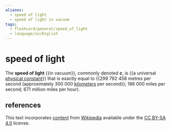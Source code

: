 ```yaml
---
aliases:
  - speed of light
  - speed of light in vacuum
tags:
  - flashcard/general/speed_of_light
  - language/in/English
---
```


# speed of light

The __speed of light__ {{in vacuum}}, commonly denoted ___c___, is {{a universal [physical constant](physical%20constant.md)}} that is exactly equal to {{299&nbsp;792&nbsp;458 metres per second (approximately 300&nbsp;000 [kilometers](kilometre.md) per second}}; 186&nbsp;000 miles per second; 671 million miles per hour). <!--SR:!2024-07-17,17,290!2024-08-20,40,290!2024-09-16,62,310-->

## references

This text incorporates [content](https://en.wikipedia.org/wiki/speed_of_light) from [Wikipedia](Wikipedia.md) available under the [CC BY-SA 4.0](https://creativecommons.org/licenses/by-sa/4.0/) license.
